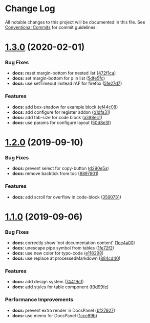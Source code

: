 # Change Log

All notable changes to this project will be documented in this file.
See [Conventional Commits](https://conventionalcommits.org) for commit guidelines.

# [1.3.0](https://github.com/yarastqt/storybook-addons/compare/@storybook-addons/docs@1.2.0...@storybook-addons/docs@1.3.0) (2020-02-01)

### Bug Fixes

- **docs:** reset margin-bottom for nested list ([472f1ca](https://github.com/yarastqt/storybook-addons/commit/472f1ca))
- **docs:** set margin-bottom for p in list ([5dfe5fc](https://github.com/yarastqt/storybook-addons/commit/5dfe5fc))
- **docs:** use setTimeout instead rAF for firefox ([5fe27d7](https://github.com/yarastqt/storybook-addons/commit/5fe27d7))

### Features

- **docs:** add box-shadow for example block ([ef44c08](https://github.com/yarastqt/storybook-addons/commit/ef44c08))
- **docs:** add configure for register addon ([b1dfa31](https://github.com/yarastqt/storybook-addons/commit/b1dfa31))
- **docs:** add tab-size for code block ([a398ec1](https://github.com/yarastqt/storybook-addons/commit/a398ec1))
- **docs:** use params for configure layout ([50d8e3f](https://github.com/yarastqt/storybook-addons/commit/50d8e3f))

# [1.2.0](https://github.com/yarastqt/storybook-addons/compare/@storybook-addons/docs@1.1.0...@storybook-addons/docs@1.2.0) (2019-09-10)

### Bug Fixes

- **docs:** prevent select for copy-button ([d290e5a](https://github.com/yarastqt/storybook-addons/commit/d290e5a))
- **docs:** remove backtick from toc ([8897601](https://github.com/yarastqt/storybook-addons/commit/8897601))

### Features

- **docs:** add scroll for overflow in code-block ([3560731](https://github.com/yarastqt/storybook-addons/commit/3560731))

# [1.1.0](https://github.com/yarastqt/storybook-addons/compare/@storybook-addons/docs@1.0.0...@storybook-addons/docs@1.1.0) (2019-09-06)

### Bug Fixes

- **docs:** correctly show 'not documentation content' ([1ce4a00](https://github.com/yarastqt/storybook-addons/commit/1ce4a00))
- **docs:** unescape pipe symbol from tables ([1fe72f2](https://github.com/yarastqt/storybook-addons/commit/1fe72f2))
- **docs:** use new color for typo-code ([e118298](https://github.com/yarastqt/storybook-addons/commit/e118298))
- **docs:** use replace at processedMarkdown ([884cd40](https://github.com/yarastqt/storybook-addons/commit/884cd40))

### Features

- **docs:** add design system ([74419c1](https://github.com/yarastqt/storybook-addons/commit/74419c1))
- **docs:** add styles for table component ([f0d99fe](https://github.com/yarastqt/storybook-addons/commit/f0d99fe))

### Performance Improvements

- **docs:** prevent extra render in DocsPanel ([bf27927](https://github.com/yarastqt/storybook-addons/commit/bf27927))
- **docs:** use memo for DocsPanel ([1cce69b](https://github.com/yarastqt/storybook-addons/commit/1cce69b))
